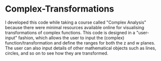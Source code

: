 # Complex-Transformations
I developed this code while taking a course called "Complex Analysis" because there were minimal resources available online for visualising transformations of complex functions.
This code is designed in a "user-input" fashion, which allows the user to input the (complex) function/transformation and define the ranges for both the z and w planes. The user can also input details of other mathematical objects such as lines, circles, and so on to see how they are transformed.
